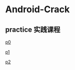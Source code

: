 # Android-Crack

## practice 实践课程
[p0](https://github.com/aprz512/Android-Crack/tree/master/practice/p0)

[p1](https://github.com/aprz512/Android-Crack/tree/master/practice/p1)

[p2](https://github.com/aprz512/Android-Crack/tree/master/practice/p2)



